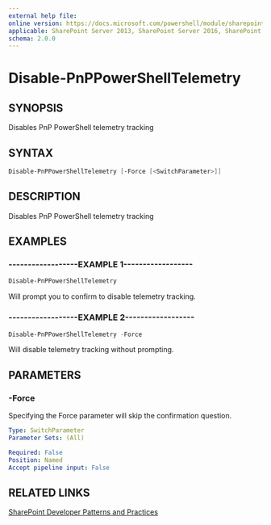 ```yaml
---
external help file:
online version: https://docs.microsoft.com/powershell/module/sharepoint-pnp/disable-pnppowershelltelemetry
applicable: SharePoint Server 2013, SharePoint Server 2016, SharePoint Server 2019, SharePoint Online
schema: 2.0.0
---
```

# Disable-PnPPowerShellTelemetry

## SYNOPSIS
Disables PnP PowerShell telemetry tracking

## SYNTAX 

```powershell
Disable-PnPPowerShellTelemetry [-Force [<SwitchParameter>]]
```

## DESCRIPTION
Disables PnP PowerShell telemetry tracking

## EXAMPLES

### ------------------EXAMPLE 1------------------
```powershell
Disable-PnPPowerShellTelemetry
```

Will prompt you to confirm to disable telemetry tracking.

### ------------------EXAMPLE 2------------------
```powershell
Disable-PnPPowerShellTelemetry -Force
```

Will disable telemetry tracking without prompting.

## PARAMETERS

### -Force
Specifying the Force parameter will skip the confirmation question.

```yaml
Type: SwitchParameter
Parameter Sets: (All)

Required: False
Position: Named
Accept pipeline input: False
```

## RELATED LINKS

[SharePoint Developer Patterns and Practices](https://aka.ms/sppnp)